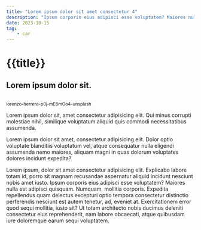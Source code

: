```yaml
---
title: "Lorem ipsum dolor sit amet consectetur 4"
description: "Ipsum corporis eius adipisci esse voluptatem? Maiores nulla est adipisci quisquam"
date: 2023-10-15
tag: 
    - car
---
```


<div class="section is-paddingless-horizontal" style="padding-top: 0; margin-top: 0;">
    <h1 class="title is-2">{{title}}</h1>
    <h2 class="subtitle is-3">Lorem ipsum dolor sit.</h2>
</div>
<figure class="columns is-mobile is-variable is-0 is-marginless grid">    
    <div class="column">        
        <div class="image card">
            <a href=""><img src="lorenzo-herrera-p0j-mE6mGo4-unsplash.jpg" alt=""></a> 
        </div>
</div>
</figure>
<figcaption class="level">
    <small class="level-item has-text-grey">lorenzo-herrera-p0j-mE6mGo4-unsplash</small>
</figcaption>
<div class="content is-medium">
    
<p>Lorem ipsum dolor sit, amet consectetur adipisicing elit. Qui minus corrupti molestiae nihil, similique voluptatum aliquid quis commodi necessitatibus assumenda.</p>
<p>Lorem ipsum dolor sit amet, consectetur adipisicing elit. Dolor optio voluptate blanditiis voluptatum vel, atque consequatur nulla eligendi assumenda nemo maiores, aliquam magni in quas dolorum voluptates dolores incidunt expedita?</p>
<p>Lorem ipsum, dolor sit amet consectetur adipisicing elit. Explicabo labore totam id, porro sit magnam recusandae aspernatur aliquid incidunt nesciunt nobis amet iusto. Ipsum corporis eius adipisci esse voluptatem? Maiores nulla est adipisci quisquam. Numquam, mollitia corporis. Expedita repellendus quam delectus excepturi optio tempora consectetur distinctio perferendis nesciunt est autem tenetur, ad, eveniet at. Exercitationem error quod sequi mollitia, iusto sit? Ut totam architecto nobis ducimus deleniti consectetur eius reprehenderit, nam labore obcaecati, atque quibusdam iure doloremque earum sequi voluptatem.</p>
</div>